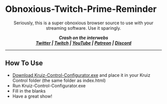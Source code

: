 # Obnoxious-Twitch-Prime-Reminder

<p align="center">Seriously, this is a super obnoxious browser source to use with your streaming software. Use it sparingly.</p>

<p align="center"><i><b>
  Crash on the interwebs<br>
  <a href="https://twitter.com/CrashKoeck">Twitter</a> |
  <a href="https://twitch.tv/CrashKoeck">Twitch</a> |
  <a href="https://youtube.com/Crashkoeck">YouTube</a> |
  <a href="https://patreon.com/Crashkoeck">Patreon</a> |
  <a href="https://discord.gg/zyS2jbJ">Discord</a>
</b></i></p>

***

## How To Use
- <a href="https://github.com/CrashKoeck/Kruiz-Control-Configurator/releases">Download Kruiz-Control-Configurator.exe</a> and place it in your Kruiz Control folder (the same folder as index.html)
- Run Kruiz-Control-Configurator.exe
- Fill in the blanks
- Have a great show!
